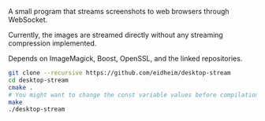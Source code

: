 A small program that streams screenshots to web browsers through WebSocket.

Currently, the images are streamed directly without any streaming compression implemented.

Depends on ImageMagick, Boost, OpenSSL, and the linked repositories.

```sh
git clone --recursive https://github.com/eidheim/desktop-stream
cd desktop-stream
cmake .
# You might want to change the const variable values before compilation (see main.cpp)
make
./desktop-stream
```
